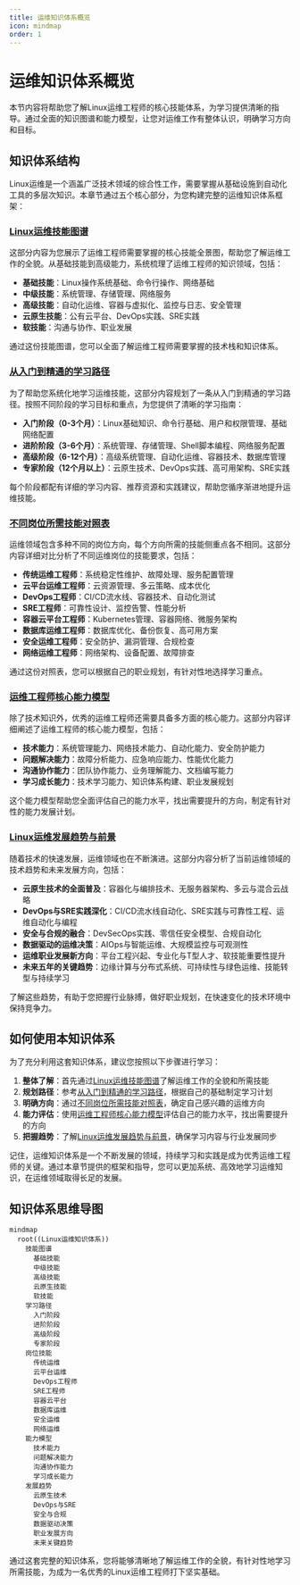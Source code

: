 ```yaml
---
title: 运维知识体系概览
icon: mindmap
order: 1
---
```


# 运维知识体系概览

本节内容将帮助您了解Linux运维工程师的核心技能体系，为学习提供清晰的指导。通过全面的知识图谱和能力模型，让您对运维工作有整体认识，明确学习方向和目标。

## 知识体系结构

Linux运维是一个涵盖广泛技术领域的综合性工作，需要掌握从基础设施到自动化工具的多层次知识。本章节通过五个核心部分，为您构建完整的运维知识体系框架：

### [Linux运维技能图谱](./01-Linux运维技能图谱.md)

这部分内容为您展示了运维工程师需要掌握的核心技能全景图，帮助您了解运维工作的全貌。从基础技能到高级能力，系统梳理了运维工程师的知识领域，包括：

- **基础技能**：Linux操作系统基础、命令行操作、网络基础
- **中级技能**：系统管理、存储管理、网络服务
- **高级技能**：自动化运维、容器与虚拟化、监控与日志、安全管理
- **云原生技能**：公有云平台、DevOps实践、SRE实践
- **软技能**：沟通与协作、职业发展

通过这份技能图谱，您可以全面了解运维工程师需要掌握的技术栈和知识体系。

### [从入门到精通的学习路径](./02-从入门到精通的学习路径.md)

为了帮助您系统化地学习运维技能，这部分内容规划了一条从入门到精通的学习路径。按照不同阶段的学习目标和重点，为您提供了清晰的学习指南：

- **入门阶段（0-3个月）**：Linux基础知识、命令行基础、用户和权限管理、基础网络配置
- **进阶阶段（3-6个月）**：系统管理、存储管理、Shell脚本编程、网络服务配置
- **高级阶段（6-12个月）**：高级系统管理、自动化运维、容器技术、数据库管理
- **专家阶段（12个月以上）**：云原生技术、DevOps实践、高可用架构、SRE实践

每个阶段都配有详细的学习内容、推荐资源和实践建议，帮助您循序渐进地提升运维技能。

### [不同岗位所需技能对照表](./03-不同岗位所需技能对照表.md)

运维领域包含多种不同的岗位方向，每个方向所需的技能侧重点各不相同。这部分内容详细对比分析了不同运维岗位的技能要求，包括：

- **传统运维工程师**：系统稳定性维护、故障处理、服务配置管理
- **云平台运维工程师**：云资源管理、多云策略、成本优化
- **DevOps工程师**：CI/CD流水线、容器技术、自动化测试
- **SRE工程师**：可靠性设计、监控告警、性能分析
- **容器云平台工程师**：Kubernetes管理、容器网络、微服务架构
- **数据库运维工程师**：数据库优化、备份恢复、高可用方案
- **安全运维工程师**：安全防护、漏洞管理、合规检查
- **网络运维工程师**：网络架构、设备配置、故障排查

通过这份对照表，您可以根据自己的职业规划，有针对性地选择学习重点。

### [运维工程师核心能力模型](./04-运维工程师核心能力模型.md)

除了技术知识外，优秀的运维工程师还需要具备多方面的核心能力。这部分内容详细阐述了运维工程师的核心能力模型，包括：

- **技术能力**：系统管理能力、网络技术能力、自动化能力、安全防护能力
- **问题解决能力**：故障分析能力、应急响应能力、性能优化能力
- **沟通协作能力**：团队协作能力、业务理解能力、文档编写能力
- **学习成长能力**：技术学习能力、知识体系构建、职业发展规划

这个能力模型帮助您全面评估自己的能力水平，找出需要提升的方向，制定有针对性的能力发展计划。

### [Linux运维发展趋势与前景](./05-Linux运维发展趋势与前景.md)

随着技术的快速发展，运维领域也在不断演进。这部分内容分析了当前运维领域的技术趋势和未来发展方向，包括：

- **云原生技术的全面普及**：容器化与编排技术、无服务器架构、多云与混合云战略
- **DevOps与SRE实践深化**：CI/CD流水线自动化、SRE实践与可靠性工程、运维自动化与编程
- **安全与合规的融合**：DevSecOps实践、零信任安全模型、合规自动化
- **数据驱动的运维决策**：AIOps与智能运维、大规模监控与可观测性
- **运维职业发展新方向**：平台工程兴起、专业化与T型人才、软技能重要性提升
- **未来五年的关键趋势**：边缘计算与分布式系统、可持续性与绿色运维、技能转型与持续学习

了解这些趋势，有助于您把握行业脉搏，做好职业规划，在快速变化的技术环境中保持竞争力。

## 如何使用本知识体系

为了充分利用这套知识体系，建议您按照以下步骤进行学习：

1. **整体了解**：首先通过[Linux运维技能图谱](./01-Linux运维技能图谱.md)了解运维工作的全貌和所需技能
2. **规划路径**：参考[从入门到精通的学习路径](./02-从入门到精通的学习路径.md)，根据自己的基础制定学习计划
3. **明确方向**：通过[不同岗位所需技能对照表](./03-不同岗位所需技能对照表.md)，确定自己感兴趣的运维方向
4. **能力评估**：使用[运维工程师核心能力模型](./04-运维工程师核心能力模型.md)评估自己的能力水平，找出需要提升的方向
5. **把握趋势**：了解[Linux运维发展趋势与前景](./05-Linux运维发展趋势与前景.md)，确保学习内容与行业发展同步

记住，运维知识体系是一个不断发展的领域，持续学习和实践是成为优秀运维工程师的关键。通过本章节提供的框架和指导，您可以更加系统、高效地学习运维知识，在运维领域取得长足的发展。

## 知识体系思维导图

```mermaid
mindmap
  root((Linux运维知识体系))
    技能图谱
      基础技能
      中级技能
      高级技能
      云原生技能
      软技能
    学习路径
      入门阶段
      进阶阶段
      高级阶段
      专家阶段
    岗位技能
      传统运维
      云平台运维
      DevOps工程师
      SRE工程师
      容器云平台
      数据库运维
      安全运维
      网络运维
    能力模型
      技术能力
      问题解决能力
      沟通协作能力
      学习成长能力
    发展趋势
      云原生技术
      DevOps与SRE
      安全与合规
      数据驱动决策
      职业发展方向
      未来关键趋势
```

通过这套完整的知识体系，您将能够清晰地了解运维工作的全貌，有针对性地学习所需技能，为成为一名优秀的Linux运维工程师打下坚实基础。